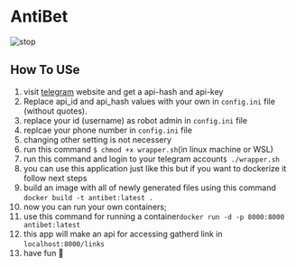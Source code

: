 # AntiBet
![stop](https://i.ibb.co/5BCcYCt/stop.jpg)
## How To USe
1. visit [telegram](https://my.telegram.org/auth?to=apps) website and get a api-hash and api-key
2. Replace api_id and api_hash values with your own in `config.ini` file (without quotes).
3. replace your id (username) as robot admin in `config.ini` file
4. replcae your phone number in `config.ini` file
5. changing other setting is not necessery
6. run this command `$ chmod +x wrapper.sh`(in linux machine or WSL)
7. run this command and login to your  telegram account`$ ./wrapper.sh`
8. you can use this application just like this but if you want to dockerize it follow next steps
9. build an image with all of newly generated files using this command `docker build -t antibet:latest .`
10. now you can run your own containers;
11. use this command for running a container`docker run -d -p 8000:8000 antibet:latest`
12. this app will make an api for accessing gatherd link in `localhost:8000/links` 
13. have fun 🎈 
